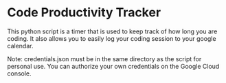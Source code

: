 # Code Productivity Tracker

This python script is a timer that is used to keep track of how long you are coding. It also allows you to easily log your coding session to your google calendar.

Note: credentials.json must be in the same directory as the script for personal use.  You can authorize your own credentials on the Google Cloud console.
